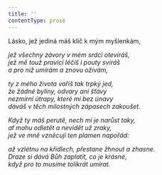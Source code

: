 ```yaml
---
title: ''
contentType: prose
---
```


<section>

Lásko, jež jediná máš klíč k mým myšlenkám,

_jež všechny závory v mém srdci otevíráš,  
jež mě touž pravicí léčíš i pouty svíráš  
a pro niž umírám a znovu ožívám,_

</section>

<section>

_ty z mého života vaříš tak trpký jed,  
že žádné byliny, odvary ani šťávy  
nezmírní útrapy, které mi bez únavy  
dáváš v těch milostných zápasech zakoušet._

</section>

<section>

_Když ty máš perutě, nech mi je narůst taky,  
ať mohu odletět a nevidět už zraky,  
jež ve mně vzněcují ten plamen napořád:_

</section>

<section>

_až vzlétnu na křídlech, přestane žhnout a zhasne.  
Draze si dává Bůh zaplatit, co je krásné,  
když pro to musíme tolikrát umírat._

</section>
